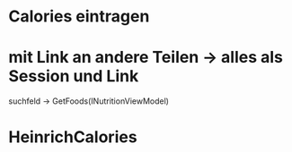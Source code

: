 # Calories eintragen

# mit Link an andere Teilen -> alles als Session und Link

suchfeld -> GetFoods(INutritionViewModel)
# HeinrichCalories
